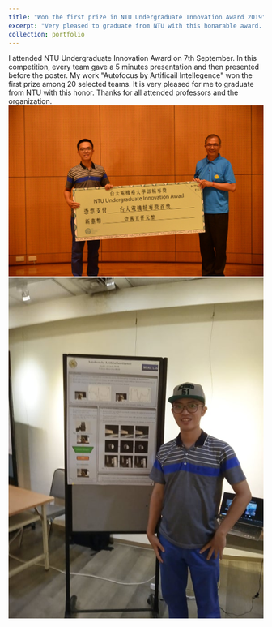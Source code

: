 ```yaml
---
title: "Won the first prize in NTU Undergraduate Innovation Award 2019"
excerpt: "Very pleased to graduate from NTU with this honarable award. <br/><img src='/images/Innovation_award.jpg' width='600' >"
collection: portfolio
---
```


I attended NTU Undergraduate Innovation Award on 7th September. In this competition, every team gave a 5 minutes presentation and then presented before the poster. My work "Autofocus by Artificail Intellegence" won the first prize among 20 selected teams. It is very pleased for me to graduate from NTU with this honor. Thanks for all attended professors and the organization. <br/>
<img src='/images/Innovation_award.jpg'>
<img src='/images/Innovation_award2.jpg'>
